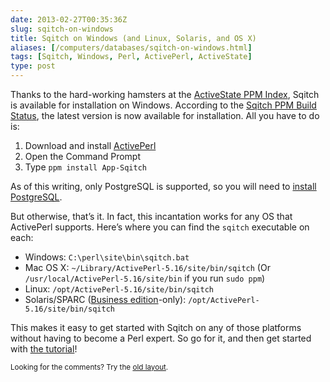 ```yaml
--- 
date: 2013-02-27T00:35:36Z
slug: sqitch-on-windows
title: Sqitch on Windows (and Linux, Solaris, and OS X)
aliases: [/computers/databases/sqitch-on-windows.html]
tags: [Sqitch, Windows, Perl, ActivePerl, ActiveState]
type: post
---
```


<p>Thanks to the hard-working hamsters at the <a href="http://code.activestate.com/ppm/">ActiveState PPM Index</a>, Sqitch is available for installation on Windows. According to the <a href="http://code.activestate.com/ppm/App-Sqitch/">Sqitch PPM Build Status</a>, the latest version is now available for installation. All you have to do is:</p>

<ol>
<li>Download and install <a href="http://www.activestate.com/activeperl/downloads#">ActivePerl</a></li>
<li>Open the Command Prompt</li>
<li>Type <code>ppm install App-Sqitch</code></li>
</ol>


<p>As of this writing, only PostgreSQL is supported, so you will need to <a href="http://www.postgresql.org/download/windows/">install PostgreSQL</a>.</p>

<p>But otherwise, that’s it. In fact, this incantation works for any OS that ActivePerl supports. Here’s where you can find the <code>sqitch</code> executable on each:</p>

<ul>
<li>Windows: <code>C:\perl\site\bin\sqitch.bat</code></li>
<li>Mac OS X: <code>~/Library/ActivePerl-5.16/site/bin/sqitch</code> (Or <code>/usr/local/ActivePerl-5.16/site/bin</code> if you run <code>sudo ppm</code>)</li>
<li>Linux: <code>/opt/ActivePerl-5.16/site/bin/sqitch</code></li>
<li>Solaris/SPARC (<a href="http://www.activestate.com/compare-editions">Business edition</a>-only): <code>/opt/ActivePerl-5.16/site/bin/sqitch</code></li>
</ul>


<p>This makes it easy to get started with Sqitch on any of those platforms without having to become a Perl expert. So go for it, and then get started with <a href="https://github.com/theory/sqitch/blob/master/lib/sqitchtutorial.pod">the tutorial</a>!</p>

<p class="past"><small>Looking for the comments? Try the <a rel="nofollow" href="//past.justatheory.com/computers/databases/sqitch-on-windows.html">old layout</a>.</small></p>


